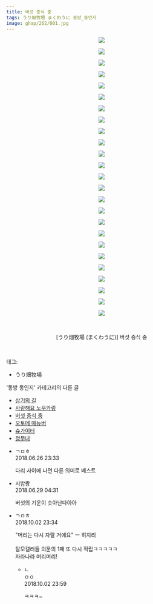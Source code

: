 ```yaml
---
title: 버섯 증식 중
tags: うり畑牧場 まくわうに 동방_동인지
image: ghap/262/001.jpg
---
```

<div class="article">
<p style="text-align: center; clear: none; float: none;"><img src="{{ site.nasurl }}/ghap/262/001.jpg"/></p>
<p style="text-align: center; clear: none; float: none;"><img src="{{ site.nasurl }}/ghap/262/002.jpg"/></p>
<p style="text-align: center; clear: none; float: none;"><img src="{{ site.nasurl }}/ghap/262/003.jpg"/></p>
<p style="text-align: center; clear: none; float: none;"><img src="{{ site.nasurl }}/ghap/262/004.jpg"/></p>
<p style="text-align: center; clear: none; float: none;"><img src="{{ site.nasurl }}/ghap/262/005.jpg"/></p>
<p style="text-align: center; clear: none; float: none;"><img src="{{ site.nasurl }}/ghap/262/006.jpg"/></p>
<p style="text-align: center; clear: none; float: none;"><img src="{{ site.nasurl }}/ghap/262/007.jpg"/></p>
<p style="text-align: center; clear: none; float: none;"><img src="{{ site.nasurl }}/ghap/262/008.jpg"/></p>
<p style="text-align: center; clear: none; float: none;"><img src="{{ site.nasurl }}/ghap/262/009.jpg"/></p>
<p style="text-align: center; clear: none; float: none;"><img src="{{ site.nasurl }}/ghap/262/010.jpg"/></p>
<p style="text-align: center; clear: none; float: none;"><img src="{{ site.nasurl }}/ghap/262/011.jpg"/></p>
<p style="text-align: center; clear: none; float: none;"><img src="{{ site.nasurl }}/ghap/262/012.jpg"/></p>
<p style="text-align: center; clear: none; float: none;"><img src="{{ site.nasurl }}/ghap/262/013.jpg"/></p>
<p style="text-align: center; clear: none; float: none;"><img src="{{ site.nasurl }}/ghap/262/014.jpg"/></p>
<p style="text-align: center; clear: none; float: none;"><img src="{{ site.nasurl }}/ghap/262/015.jpg"/></p>
<p style="text-align: center; clear: none; float: none;"><img src="{{ site.nasurl }}/ghap/262/016.jpg"/></p>
<p style="text-align: center; clear: none; float: none;"><img src="{{ site.nasurl }}/ghap/262/017.jpg"/></p>
<p style="text-align: center; clear: none; float: none;"><img src="{{ site.nasurl }}/ghap/262/018.jpg"/></p>
<p style="text-align: center; clear: none; float: none;"><img src="{{ site.nasurl }}/ghap/262/019.jpg"/></p>
<p style="text-align: center; clear: none; float: none;"><img src="{{ site.nasurl }}/ghap/262/020.jpg"/></p>
<p style="text-align: center; clear: none; float: none;"><img src="{{ site.nasurl }}/ghap/262/021.jpg"/></p>
<p style="text-align: center; clear: none; float: none;"><img src="{{ site.nasurl }}/ghap/262/022.jpg"/></p>
<p style="text-align: center; clear: none; float: none;"><img src="{{ site.nasurl }}/ghap/262/023.jpg"/></p>
<p style="text-align: center; clear: none; float: none;"><img src="{{ site.nasurl }}/ghap/262/024.jpg"/></p>
<p style="text-align: center; clear: none; float: none;"><img src="{{ site.nasurl }}/ghap/262/025.jpg"/></p>
<p style="text-align: center; clear: none; float: none;"><br/></p>
<p style="text-align: center; clear: none; float: none;">[うり畑牧場 (まくわうに)] 버섯 증식 중</p>
<p><br/></p>
</div><div class="tagTrail">
<p>태그: </p>
<ul>
<li>うり畑牧場</li>
</ul>
</div><div class="another">
<p>'동방 동인지' 카테고리의 다른 글</p>
<ul>
<li><a href="/2016-06-19-ghap_265">상기의 길</a></li>
<li><a href="/2016-06-19-ghap_264">사랑해요 노우카링</a></li>
<li><a href="/2016-06-19-ghap_262">버섯 증식 중</a></li>
<li><a href="/2016-06-19-ghap_261">오토메 매뉴버</a></li>
<li><a href="/2016-06-19-ghap_260">슈가이터</a></li>
<li><a href="/2016-06-19-ghap_259">청무녀</a></li>
</ul>
</div><div class="cb_module cb_fluid">
<div class="cb_wrt cb_profile">
<div class="comment">
<ul>
<li class="cb_thumb_off" id="comment15277206">
<div class="cb_comment_area">
<div class="cb_info_area">
<div class="cb_section">
<span class="cb_nick_name">ㄱㅁㅎ</span>
</div>
<div class="cb_section">
<span class="cb_date">2018.06.26 23:33 </span>
</div>
</div>
<div class="cb_dsc_comment">
<p class="cb_dsc">
											다리 사이에 나면 다른 의미로 베스트
										</p>
</div>
</div></li>
<li class="cb_thumb_off" id="comment15278325">
<div class="cb_comment_area">
<div class="cb_info_area">
<div class="cb_section">
<span class="cb_nick_name">시밤쾅</span>
</div>
<div class="cb_section">
<span class="cb_date">2018.06.29 04:31 </span>
</div>
</div>
<div class="cb_dsc_comment">
<p class="cb_dsc">
											버섯의 기운이 솟아난다아아
										</p>
</div>
</div></li>
<li class="cb_thumb_off" id="comment15344004">
<div class="cb_comment_area">
<div class="cb_info_area">
<div class="cb_section">
<span class="cb_nick_name">ㄱㅁㅎ</span>
</div>
<div class="cb_section">
<span class="cb_date">2018.10.02 23:34 </span>
</div>
</div>
<div class="cb_dsc_comment">
<p class="cb_dsc">
											"머리는 다시 자랄 거에요" ㅡ 히지리<br/>
<br/>
탈모갤러들 의문의 1패 또 다시 적립ㅋㅋㅋㅋㅋ<br/>
자라나라 머리머리!
										</p>
</div>
<ul>
<li class="cb_thumb_off" id="comment15344023">
<span class="cb_bu_subnode">ㄴ</span>
<div class="cb_comment_area">
<div class="cb_info_area">
<div class="cb_section">
<span class="cb_nick_name">ㅇㅇ</span>
</div>
<div class="cb_section">
<span class="cb_date">2018.10.02 23:59 </span>
</div>
</div>
<div class="cb_dsc_comment">
<p class="cb_dsc">
																ㅋㅋㅋ~
															</p>
</div>
</div>
</li>
</ul>
</div></li>
</ul>
</div>
</div><!-- commentList close -->
</div>
